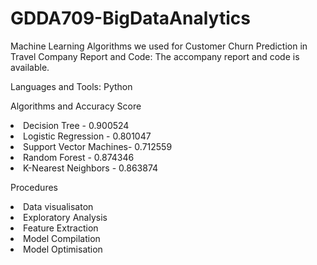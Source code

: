 # GDDA709-BigDataAnalytics

Machine Learning Algorithms we used for Customer Churn Prediction in Travel Company 
Report and Code: The accompany report and code is available. 

<p>Languages and Tools: Python</p>

<p> Algorithms and Accuracy Score</p>
              
<li> Decision Tree -   0.900524 </li>
<li> Logistic Regression -  0.801047 </li>
<li> Support Vector Machines-    0.712559 </li>
<li> Random Forest -   0.874346 </li>
<li> K-Nearest Neighbors -   0.863874 </li>


<p>Procedures</p>
<li>Data visualisaton</li>
<li>Exploratory Analysis</li>
<li>Feature Extraction</li>
<li>Model Compilation</li>
<li>Model Optimisation</li>



